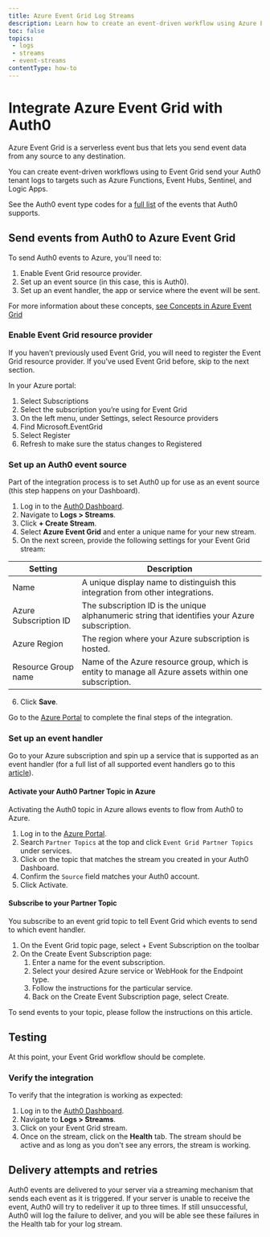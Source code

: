 ```yaml
---
title: Azure Event Grid Log Streams
description: Learn how to create an event-driven workflow using Azure Event Grid and send your tenant logs anywhere within the Azure ecosystem.
toc: false
topics:
 - logs
 - streams
 - event-streams
contentType: how-to
---
```


# Integrate Azure Event Grid with Auth0

Azure Event Grid is a serverless event bus that lets you send event data from any source to any destination.

You can create event-driven workflows using to Event Grid send your Auth0 tenant logs to targets such as Azure Functions, Event Hubs, Sentinel, and Logic Apps.

See the Auth0 event type codes for a [full list](https://auth0.com/docs/logs/references/log-event-type-codes) of the events that Auth0 supports.

## Send events from Auth0 to Azure Event Grid

To send Auth0 events to Azure, you'll need to:

1. Enable Event Grid resource provider.
2. Set up an event source (in this case, this is Auth0).
3. Set up an event handler, the app or service where the event will be sent.

For more information about these concepts, [see Concepts in Azure Event Grid](https://docs.microsoft.com/en-us/azure/event-grid/concepts)

### Enable Event Grid resource provider

If you haven’t previously used Event Grid, you will need to register the Event Grid resource provider. If you've used Event Grid before, skip to the next section.

In your Azure portal:

1. Select Subscriptions
2. Select the subscription you’re using for Event Grid
3. On the left menu, under Settings, select Resource providers
4. Find Microsoft.EventGrid
5. Select Register
6. Refresh to make sure the status changes to Registered

### Set up an Auth0 event source

Part of the integration process is to set Auth0 up for use as an event source (this step happens on your Dashboard).

1. Log in to the [Auth0 Dashboard](${manage_url}).
2. Navigate to **Logs > Streams**.
3. Click **+ Create Stream**.
4. Select **Azure Event Grid** and enter a unique name for your new stream.
5. On the next screen, provide the following settings for your Event Grid stream:

| Setting | Description |
|---------|-------------|
| Name | A unique display name to distinguish this integration from other integrations. |
| Azure Subscription ID | The subscription ID is the unique alphanumeric string that identifies your Azure subscription. |
| Azure Region | The region where your Azure subscription is hosted. |
| Resource Group name | Name of the Azure resource group, which is entity to manage all Azure assets within one subscription. |

6. Click **Save**.

Go to the [Azure Portal](https://portal.azure.com/#blade/HubsExtension/BrowseResource/resourceType/Microsoft.EventGrid%2FpartnerTopics) to complete the final steps of the integration.

### Set up an event handler

Go to your Azure subscription and spin up a service that is supported as an event handler (for a full list of all supported event handlers go to this [article](https://docs.microsoft.com/en-us/azure/event-grid/event-handlers)).

#### Activate your Auth0 Partner Topic in Azure

Activating the Auth0 topic in Azure allows events to flow from Auth0 to Azure.

1. Log in to the [Azure Portal](https://portal.azure.com/).
2. Search `Partner Topics` at the top and click `Event Grid Partner Topics` under services.
3. Click on the topic that matches the stream you created in your Auth0 Dashboard.
4. Confirm the `Source` field matches your Auth0 account.
5. Click Activate.

#### Subscribe to your Partner Topic

You subscribe to an event grid topic to tell Event Grid which events to send to which event handler.

1. On the Event Grid topic page, select + Event Subscription on the toolbar
2. On the Create Event Subscription page:
    1. Enter a name for the event subscription.
    2. Select your desired Azure service or WebHook for the Endpoint type.
    3. Follow the instructions for the particular service.
    4. Back on the Create Event Subscription page, select Create.

To send events to your topic, please follow the instructions on this article.

## Testing

At this point, your Event Grid workflow should be complete. 

### Verify the integration

To verify that the integration is working as expected:

1. Log in to the [Auth0 Dashboard](${manage_url}).
2. Navigate to **Logs > Streams**.
3. Click on your Event Grid stream.
4. Once on the stream, click on the **Health** tab. The stream should be active and as long as you don't see any errors, the stream is working.

## Delivery attempts and retries

Auth0 events are delivered to your server via a streaming mechanism that sends each event as it is triggered. If your server is unable to receive the event, Auth0 will try to redeliver it up to three times. If still unsuccessful, Auth0 will log the failure to deliver, and you will be able see these failures in the Health tab for your log stream.
